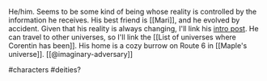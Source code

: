 He/him. Seems to be some kind of being whose reality is controlled by the information he receives. His best friend is [[Mari]], and he evolved by accident. Given that his reality is always changing, I'll link his [intro post](https://www.tumblr.com/adverse-imaginative/738281282420834304/hello-my-name-is-corentin-im-a-shiny-male?source=share). He can travel to other universes, so I'll link the [[List of universes where Corentin has been]]. His home is a cozy burrow on Route 6 in [[Maple's universe]]. [[@imaginary-adversary]]

#characters #deities? 